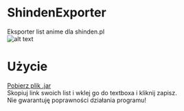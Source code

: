 # ShindenExporter
Eksporter list anime dla shinden.pl\
![alt text](https://i.imgur.com/a9xZaM8.png)
# Użycie
[Pobierz plik .jar](https://github.com/matiserv/ShindenExporter/releases/download/ALPHA-1.0.1/shindenExporter.jar)\
Skopiuj link swoich list i wklej go do textboxa i kliknij zapisz.\
Nie gwarantuję poprawności działania programu!
